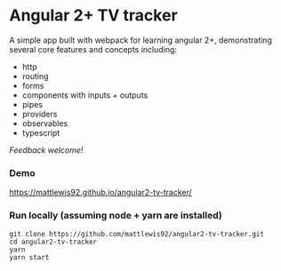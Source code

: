 # Angular 2+ TV tracker

A simple app built with webpack for learning angular 2+, demonstrating several core features and concepts including:
* http
* routing
* forms
* components with inputs + outputs
* pipes
* providers
* observables
* typescript

_Feedback welcome!_

### Demo
https://mattlewis92.github.io/angular2-tv-tracker/

### Run locally (assuming node + yarn are installed)

```
git clone https://github.com/mattlewis92/angular2-tv-tracker.git
cd angular2-tv-tracker
yarn
yarn start
```
